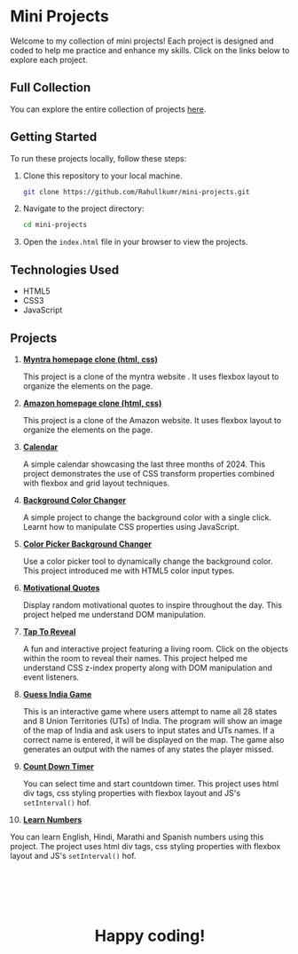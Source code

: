 # Mini Projects

Welcome to my collection of mini projects! Each project is designed and coded to help me practice and enhance my skills. Click on the links below to explore each project.

## Full Collection

You can explore the entire collection of projects [here](https://rahullkumr.github.io/mini-projects/).

## Getting Started

To run these projects locally, follow these steps:

1. Clone this repository to your local machine.

    ```bash
    git clone https://github.com/Rahullkumr/mini-projects.git
    ```

2. Navigate to the project directory:

    ```bash 
    cd mini-projects
    ```

3. Open the `index.html` file in your browser to view the projects.

## Technologies Used

- HTML5
- CSS3
- JavaScript

## Projects

1. **[Myntra homepage clone (html, css)](https://myntrahomepageclone.vercel.app/)**  

   This project is a clone of the myntra website . It uses flexbox layout to organize the elements on the page.

2. **[Amazon homepage clone (html, css)](https://amazonhomepageclone.vercel.app/)**  

   This project is a clone of the Amazon website. It uses flexbox layout to organize the elements on the page.

3. **[Calendar](https://rahullkumr.github.io/mini-projects/projects/03_calendar.html)** 

   A simple calendar showcasing the last three months of 2024. This project demonstrates the use of CSS transform properties combined with flexbox and grid layout techniques.

4. **[Background Color Changer](https://rahullkumr.github.io/mini-projects/projects/04_bgchanger.html)**  

   A simple project to change the background color with a single click. Learnt how to manipulate CSS properties using JavaScript.

5. **[Color Picker Background Changer](https://rahullkumr.github.io/mini-projects/projects/05_colorPicker.html)**  

   Use a color picker tool to dynamically change the background color. This project introduced me with HTML5 color input types.

6. **[Motivational Quotes](https://rahullkumr.github.io/mini-projects/projects/06_motivateMe.html)**  

   Display random motivational quotes to inspire throughout the day. This project helped me understand DOM manipulation.

7. **[Tap To Reveal](https://rahullkumr.github.io/mini-projects/projects/07_tapToReveal.html)**  

   A fun and interactive project featuring a living room. Click on the objects within the room to reveal their names. This project helped me understand CSS z-index property along with DOM manipulation and event listeners.

8. **[Guess India Game](https://rahullkumr.github.io/mini-projects/projects/08_guessIndia.html)** 

   This is an interactive game where users attempt to name all 28 states and 8 Union Territories (UTs) of India. The program will show an image of the map of India and ask users to input states and UTs names. If a correct name is entered, it will be displayed on the map. The game also generates an output with the names of any states the player missed.

9. **[Count Down Timer](https://rahullkumr.github.io/mini-projects/projects/09_countdown.html)** 

   You can select time and start countdown timer. This project uses html div tags, css styling properties with flexbox layout and JS's `setInterval()` hof.

10. **[Learn Numbers](https://rahullkumr.github.io/mini-projects/projects/10_learnNumbers.html)** 

   You can learn English, Hindi, Marathi and Spanish numbers using this project. The project uses html div tags, css styling properties with flexbox layout and JS's `setInterval()` hof.

<br/><br/>
--- 
<h1 align='center'>Happy coding!</h1>